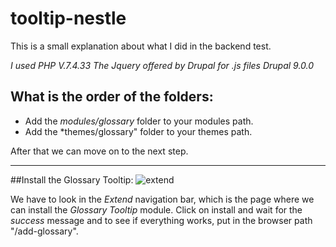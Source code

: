 # tooltip-nestle
This is a small explanation about what I did in the backend test.

*I used PHP V.7.4.33*
*The Jquery offered by Drupal for .js files*
*Drupal 9.0.0*

## What is the order of the folders:
* Add the *modules/glossary* folder to your modules path.
* Add the *themes/glossary" folder to your themes path.

After that we can move on to the next step.

---
##Install the Glossary Tooltip:
![extend](https://github.com/anthonylilo/tooltip-nestle/assets/76402507/cd153a85-f1e9-4d28-8926-78fec52da9a6)

We have to look in the *Extend* navigation bar, which is the page where we can install the *Glossary Tooltip* module. Click on install and wait for the *success* message and to see if everything works, put in the browser path "/add-glossary".
